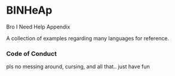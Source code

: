 # BINHeAp
Bro I Need Help Appendix

A collection of examples regarding many languages for reference.

### Code of Conduct

pls no messing around, cursing, and all that.. just have fun
